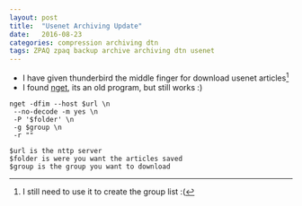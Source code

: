 ```yaml
---
layout: post
title:  "Usenet Archiving Update"
date:   2016-08-23
categories: compression archiving dtn
tags: ZPAQ zpaq backup archive archiving dtn usenet
---
```

* I have given thunderbird the middle finger for download usenet articles[^1]
* I found [nget](http://nget.sourceforge.net/), its an old program, but still works :)


~~~~~~~
nget -dfim --host $url \n
 --no-decode -m yes \n
 -P '$folder' \n
 -g $group \n
 -r ""

$url is the nttp server
$folder is were you want the articles saved
$group is the group you want to download
~~~~~~~

[^1]: I still need to use it to create the group list :( 
